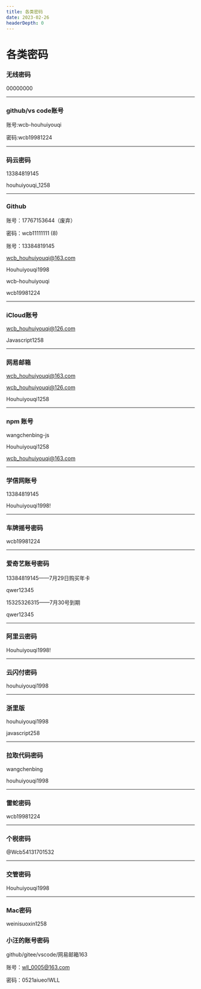```yaml
---
title: 各类密码
date: 2023-02-26
headerDepth: 0
---
```

# 各类密码

### 无线密码

00000000

---

### github/vs code账号

账号:wcb-houhuiyouqi

密码:wcb19981224

---

### 码云密码

13384819145

houhuiyouqi_1258

---

### Github

账号：17767153644（废弃）

密码：wcb11111111    (8)

账号：13384819145

wcb_houhuiyouqi@163.com

Houhuiyouqi1998

wcb-houhuiyouqi

wcb19981224

---

### iCloud账号

wcb_houhuiyouqi@126.com

Javascript1258

---

### 网易邮箱

wcb_houhuiyouqi@163.com

wcb_houhuiyouqi@126.com

Houhuiyouqi1258

---

### npm 账号

wangchenbing-js

Houhuiyouqi1258

wcb_houhuiyouqi@163.com

---

### 学信网账号

13384819145

Houhuiyouqi1998!

---

### 车牌摇号密码

wcb19981224

---

### 爱奇艺账号密码

13384819145——7月29日购买年卡

qwer12345

15325326315——7月30号到期

qwer12345

---

### 阿里云密码

Houhuiyouqi1998!

---

### 云闪付密码

houhuiyouqi1998

---

### 浙里版

houhuiyouqi1998

javascript258

---

### 拉取代码密码

wangchenbing

houhuiyouqi1998

---

### 雷蛇密码

wcb19981224

---

### 个税密码

@Wcb54131701532

---

### 交管密码

Houhuiyouqi1998

---

### Mac密码

weinisuoxin1258

### 小汪的账号密码

github/gitee/vscode/网易邮箱163

账号：wll_0005@163.com

密码：0521aiueo!WLL